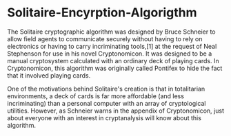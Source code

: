 # Solitaire-Encyrption-Algorigthm

The Solitaire cryptographic algorithm was designed by Bruce Schneier to allow field agents to communicate 
securely without having to rely on electronics or having to carry incriminating tools,[1] at the request of 
Neal Stephenson for use in his novel Cryptonomicon. It was designed to be a manual cryptosystem calculated 
with an ordinary deck of playing cards. In Cryptonomicon, this algorithm was originally called Pontifex to 
hide the fact that it involved playing cards.

One of the motivations behind Solitaire's creation is that in totalitarian environments, a deck of cards is 
far more affordable (and less incriminating) than a personal computer with an array of cryptological utilities. 
However, as Schneier warns in the appendix of Cryptonomicon, just about everyone with an interest in cryptanalysis 
will know about this algorithm.
